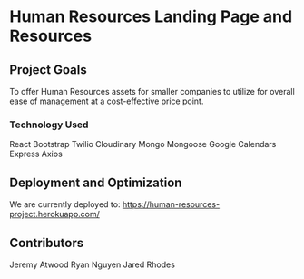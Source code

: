 # Human Resources Landing Page and Resources

## Project Goals

To offer Human Resources assets for smaller companies to utilize for overall ease of management at a cost-effective price point.

### Technology Used

React
Bootstrap
Twilio
Cloudinary
Mongo
Mongoose
Google Calendars
Express
Axios

## Deployment and Optimization

We are currently deployed to: https://human-resources-project.herokuapp.com/


## Contributors

Jeremy Atwood
Ryan Nguyen
Jared Rhodes
